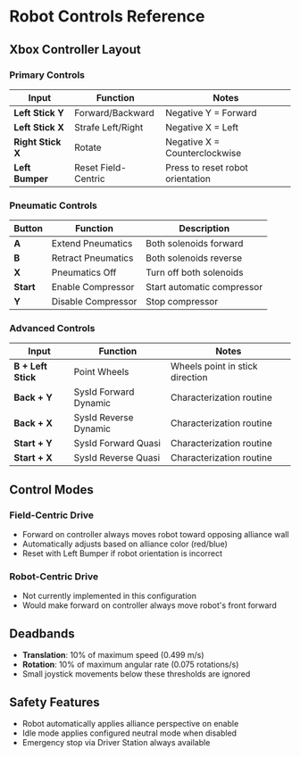 # Robot Controls Reference

## Xbox Controller Layout

### Primary Controls

| Input | Function | Notes |
|-------|----------|-------|
| **Left Stick Y** | Forward/Backward | Negative Y = Forward |
| **Left Stick X** | Strafe Left/Right | Negative X = Left |
| **Right Stick X** | Rotate | Negative X = Counterclockwise |
| **Left Bumper** | Reset Field-Centric | Press to reset robot orientation |

### Pneumatic Controls

| Button | Function | Description |
|--------|----------|-------------|
| **A** | Extend Pneumatics | Both solenoids forward |
| **B** | Retract Pneumatics | Both solenoids reverse |
| **X** | Pneumatics Off | Turn off both solenoids |
| **Start** | Enable Compressor | Start automatic compressor |
| **Y** | Disable Compressor | Stop compressor |

### Advanced Controls

| Input | Function | Notes |
|-------|----------|-------|
| **B + Left Stick** | Point Wheels | Wheels point in stick direction |
| **Back + Y** | SysId Forward Dynamic | Characterization routine |
| **Back + X** | SysId Reverse Dynamic | Characterization routine |
| **Start + Y** | SysId Forward Quasi | Characterization routine |
| **Start + X** | SysId Reverse Quasi | Characterization routine |

## Control Modes

### Field-Centric Drive
- Forward on controller always moves robot toward opposing alliance wall
- Automatically adjusts based on alliance color (red/blue)
- Reset with Left Bumper if robot orientation is incorrect

### Robot-Centric Drive
- Not currently implemented in this configuration
- Would make forward on controller always move robot's front forward

## Deadbands

- **Translation**: 10% of maximum speed (0.499 m/s)
- **Rotation**: 10% of maximum angular rate (0.075 rotations/s)
- Small joystick movements below these thresholds are ignored

## Safety Features

- Robot automatically applies alliance perspective on enable
- Idle mode applies configured neutral mode when disabled
- Emergency stop via Driver Station always available